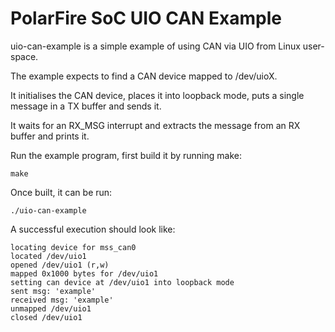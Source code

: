 # PolarFire SoC UIO CAN Example

uio-can-example is a simple example of using CAN via UIO from Linux user-space.

The example expects to find a CAN device mapped to /dev/uioX.

It initialises the CAN device, places it into loopback mode, puts a single message in a TX buffer and sends it.

It waits for an RX_MSG interrupt and extracts the message from an RX buffer and prints it.

Run the example program, first build it by running make:
```
make
```
Once built, it can be run:

```
./uio-can-example
```
A successful execution should look like:
```
locating device for mss_can0
located /dev/uio1
opened /dev/uio1 (r,w)
mapped 0x1000 bytes for /dev/uio1
setting can device at /dev/uio1 into loopback mode
sent msg: 'example'
received msg: 'example'
unmapped /dev/uio1
closed /dev/uio1
```